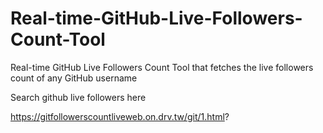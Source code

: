 # Real-time-GitHub-Live-Followers-Count-Tool
Real-time GitHub Live Followers Count Tool that fetches the live followers count of any GitHub username

Search github live followers here

https://gitfollowerscountliveweb.on.drv.tw/git/1.html?

